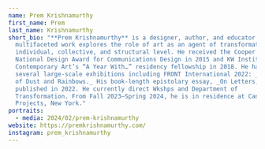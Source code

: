 ```yaml
---
name: Prem Krishnamurthy
first_name: Prem
last_name: Krishnamurthy
short_bio: "**Prem Krishnamurthy** is a designer, author, and educator. His
  multifaceted work explores the role of art as an agent of transformation at an
  individual, collective, and structural level. He received the Cooper Hewitt
  National Design Award for Communications Design in 2015 and KW Institute for
  Contemporary Art’s “A Year With…” residency fellowship in 2018. He has curated
  several large-scale exhibitions including FRONT International 2022: _Oh, Gods
  of Dust and Rainbows._ His book-length epistolary essay, _On Letters,_ was
  published in 2022. He currently direct Wkshps and Department of
  Transformation. From Fall 2023–Spring 2024, he is in residence at Canal
  Projects, New York."
portraits:
  - media: 2024/02/prem-krishnamurthy
website: https://premkrishnamurthy.com/
instagram: prem_krishnamurthy
---
```

